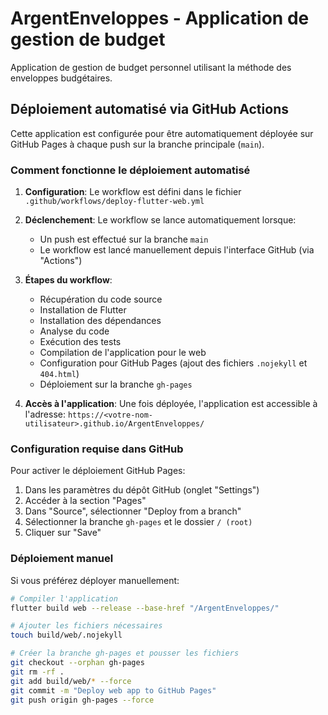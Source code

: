 # ArgentEnveloppes - Application de gestion de budget

Application de gestion de budget personnel utilisant la méthode des enveloppes budgétaires.

## Déploiement automatisé via GitHub Actions

Cette application est configurée pour être automatiquement déployée sur GitHub Pages à chaque push sur la branche principale (`main`).

### Comment fonctionne le déploiement automatisé

1. **Configuration**: Le workflow est défini dans le fichier `.github/workflows/deploy-flutter-web.yml`
2. **Déclenchement**: Le workflow se lance automatiquement lorsque:
   - Un push est effectué sur la branche `main`
   - Le workflow est lancé manuellement depuis l'interface GitHub (via "Actions")

3. **Étapes du workflow**:
   - Récupération du code source
   - Installation de Flutter
   - Installation des dépendances
   - Analyse du code
   - Exécution des tests
   - Compilation de l'application pour le web
   - Configuration pour GitHub Pages (ajout des fichiers `.nojekyll` et `404.html`)
   - Déploiement sur la branche `gh-pages`

4. **Accès à l'application**: Une fois déployée, l'application est accessible à l'adresse:
   `https://<votre-nom-utilisateur>.github.io/ArgentEnveloppes/`

### Configuration requise dans GitHub

Pour activer le déploiement GitHub Pages:

1. Dans les paramètres du dépôt GitHub (onglet "Settings")
2. Accéder à la section "Pages"
3. Dans "Source", sélectionner "Deploy from a branch"
4. Sélectionner la branche `gh-pages` et le dossier `/ (root)`
5. Cliquer sur "Save"

### Déploiement manuel

Si vous préférez déployer manuellement:

```bash
# Compiler l'application
flutter build web --release --base-href "/ArgentEnveloppes/"

# Ajouter les fichiers nécessaires
touch build/web/.nojekyll

# Créer la branche gh-pages et pousser les fichiers
git checkout --orphan gh-pages
git rm -rf .
git add build/web/* --force
git commit -m "Deploy web app to GitHub Pages"
git push origin gh-pages --force
```
